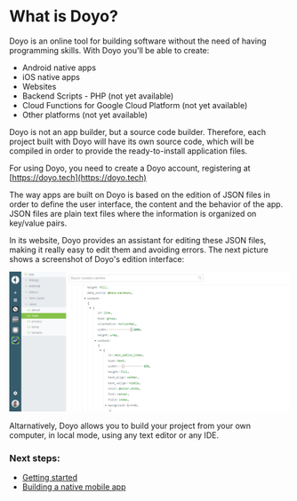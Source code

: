 # What is Doyo?

Doyo is an online tool for building software without the need of having programming skills. With Doyo you'll be able to create:

- Android native apps
- iOS native apps
- Websites
- Backend Scripts - PHP (not yet available)
- Cloud Functions for Google Cloud Platform (not yet available)
- Other platforms (not yet available)

Doyo is not an app builder, but a source code builder. Therefore, each project built with Doyo will have its own source code, which will be compiled in order to provide the ready-to-install application files.

For using Doyo, you need to create a Doyo account, registering at [https://doyo.tech](https://doyo.tech)

The way apps are built on Doyo is based on the edition of JSON files in order to define the user interface, the content and the behavior of the app. JSON files are plain text files where the information is organized on key/value pairs.

In its website, Doyo provides an assistant for editing these JSON files, making it really easy to edit them and avoiding errors. The next picture shows a screenshot of Doyo's edition interface:

![](../../resources/dashboard_sample.png)

Altarnatively, Doyo allows you to build your project from your own computer, in local mode, using any text editor or any IDE.



### Next steps:

- [Getting started](basic_concepts)
- [Building a native mobile app](mobile_app)
